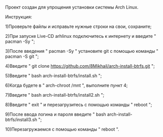 Проект создан для упрощения установки системы Arch Linux.

Инструкция:

1)Проверьте файлы и исправьте нужные строки на свои, сохраните;

2)При запуске Live-CD arhlinux подключитесь к интернету и введите " pacman -Sy ";

3)После введения " pacman -Sy " установите git с помощью команды " pacman -S git ";

4)Введите " git clone https://github.com/8Mikhail/arch-install-btrfs.git ";

5)Введите " bash  arch-install-btrfs/install.sh ";

6)Когда будете в " arch-chroot /mnt ", выполните пункт 4;

7)Введите " bash arch-install-btrfs/install2.sh ";

8)Введите " exit " и перезагрузитесь с помощью команды " reboot ";

9)После ввода логина и пароля введите " bash arch-install-btrfs/install3.sh ";

10)Перезагружаемся с помощью команды " reboot ".

